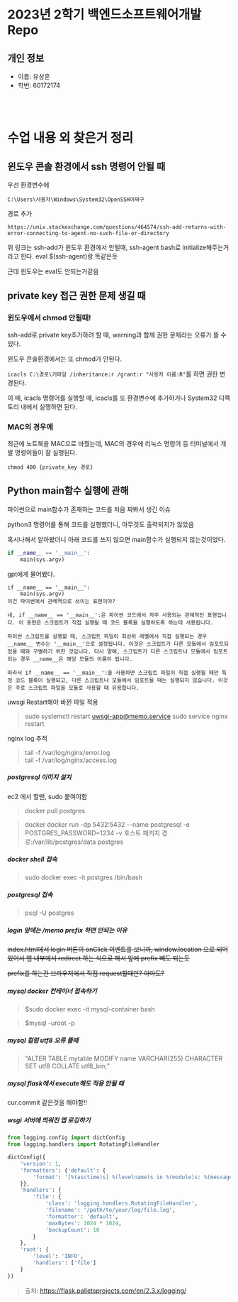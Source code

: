 # 2023년 2학기 백엔드소프트웨어개발 Repo
## 개인 정보
- 이름: 유상훈
- 학번: 60172174

<br/>
<br/>

# 수업 내용 외 찾은거 정리

## 윈도우 콘솔 환경에서 ssh 명령어 안될 때

우선 환경변수에

`C:\Users\사용자\Windows\System32\OpenSSH어쩌구`

경로 추가

`https://unix.stackexchange.com/questions/464574/ssh-add-returns-with-error-connecting-to-agent-no-such-file-or-directory`

위 링크는 ssh-add가 윈도우 환경에서 안될때,
ssh-agent bash로 initialize해주는거라고 한다.
eval $(ssh-agent)랑 똑같은듯

근데 윈도우는 eval도 안되는거같음

## private key 접근 권한 문제 생길 때

### 윈도우에서 chmod 안될때!

ssh-add로 private key추가하려 할 때, warning과 함께 권한 문제라는 오류가 뜰 수 있다.

윈도우 콘솔환경에서는 또 chmod가 안된다.

`icacls C:\경로\키파일 /inheritance:r /grant:r "사용자 이름:R"`를 하면 권한 변경된다.

이 때, icacls 명령어를 실행할 때, icacls를 또 환경변수에 추가하거나 System32 디렉토리 내에서 실행하면 된다.

### MAC의 경우에

최근에 노트북을 MAC으로 바꿨는데, MAC의 경우에 리눅스 명령어 등 터미널에서 개발 명령어들이 잘 실행된다.

`chmod 400 {private_key 경로}`

## Python main함수 실행에 관해
파이썬으로 main함수가 존재하는 코드를 처음 짜봐서 생긴 이슈

python3 명령어를 통해 코드를 실행했더니, 아무것도 출력되지가 않았음

혹시나해서 알아봤더니 아래 코드를 쓰지 않으면 main함수가 실행되지 않는것이었다.

```python
if __name__ == '__main__':
    main(sys.argv)
```

gpt에게 물어봤다.

```
if __name__ == '__main__':
    main(sys.argv)
이건 파이썬에서 관례젹으로 쓰이는 표현이야?
```

```
네, if __name__ == '__main__':은 파이썬 코드에서 자주 사용되는 관례적인 표현입니다. 이 표현은 스크립트가 직접 실행될 때 코드 블록을 실행하도록 하는데 사용됩니다.

파이썬 스크립트를 실행할 때, 스크립트 파일이 최상위 레벨에서 직접 실행되는 경우 __name__ 변수는 '__main__'으로 설정됩니다. 이것은 스크립트가 다른 모듈에서 임포트되었을 때와 구별하기 위한 것입니다. 다시 말해, 스크립트가 다른 스크립트나 모듈에서 임포트되는 경우 __name__은 해당 모듈의 이름이 됩니다.

따라서 if __name__ == '__main__':을 사용하면 스크립트 파일이 직접 실행될 때만 특정 코드 블록이 실행되고, 다른 스크립트나 모듈에서 임포트될 때는 실행되지 않습니다. 이것은 주로 스크립트 파일을 모듈로 사용할 때 유용합니다.
```


uwsgi Restart해야 바뀐 파일 적용

>sudo systemctl restart uwsgi-app@memo.service 
>sudo service nginx restart

nginx log 추적

>tail -f /var/log/nginx/error.log </br>
tail -f /var/log/nginx/access.log

##### postgresql 이미지 설치

ec2 에서 할땐, sudo 붙여야함

>docker pull postgres

>docker docker run 
-dp 5432:5432 
--name postgresql 
-e POSTGRES_PASSWORD=1234 
-v 호스트 패키지 경로:/var/lib/postgres/data postgres

##### docker shell 접속

>sudo docker exec -it postgres /bin/bash

##### postgresql 접속

>psql -U postgres

##### login 앞에는 /memo prefix 하면 안되는 이유

 ~~index.html에서 login 버튼의 onClick 이벤트를 보니까, window.location 으로 되어있어서 앱 내부에서 redirect 하는 식으로 해서 앞에 prefix 빼도 되는듯~~

~~prefix를 하는건 브라우저에서 직접 request할때만? 아마도?~~

##### mysql docker 컨테이너 접속하기

>$sudo docker exec -it mysql-container bash

>$mysql -uroot -p

##### mysql 컬럼 utf8 오류 뜰때
>"ALTER TABLE mytable MODIFY name VARCHAR(255) CHARACTER SET utf8 COLLATE utf8_bin;"

##### mysql flask에서 execute해도 적용 안될 때
cur.commit 같은것을 해야함!!

##### wsgi 서버에 띄워진 앱 로깅하기
``` python
from logging.config import dictConfig
from logging.handlers import RotatingFileHandler

dictConfig({
    'version': 1,
    'formatters': {'default': {
        'format': '[%(asctime)s] %(levelname)s in %(module)s: %(message)s',
    }},
    'handlers': {
        'file': {
            'class': 'logging.handlers.RotatingFileHandler',
            'filename': '/path/to/your/log/file.log',
            'formatter': 'default',
            'maxBytes': 1024 * 1024,
            'backupCount': 10
        }
    },
    'root': {
        'level': 'INFO',
        'handlers': ['file']
    }
})
```
> 출처: https://flask.palletsprojects.com/en/2.3.x/logging/